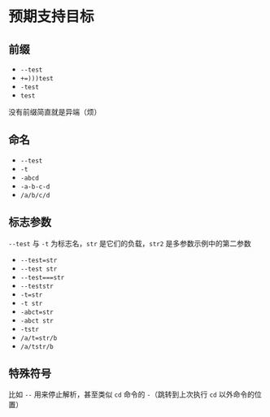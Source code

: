 # 预期支持目标

## 前缀

- `--test`
- `+=)))test`
- `-test`
- `test`

没有前缀简直就是异端（烦）

## 命名

- `--test`
- `-t`
- `-abcd`
- `-a-b-c-d`
- `/a/b/c/d`

## 标志参数

`--test` 与 `-t` 为标志名，`str` 是它们的负载，`str2` 是多参数示例中的第二参数

- `--test=str`
- `--test str`
- `--test===str`
- `--teststr`
- `-t=str`
- `-t str`
- `-abct=str`
- `-abct str`
- `-tstr`
- `/a/t=str/b`
- `/a/tstr/b`

## 特殊符号

比如 `--` 用来停止解析，甚至类似 `cd` 命令的 `-`（跳转到上次执行 `cd` 以外命令的位置）
